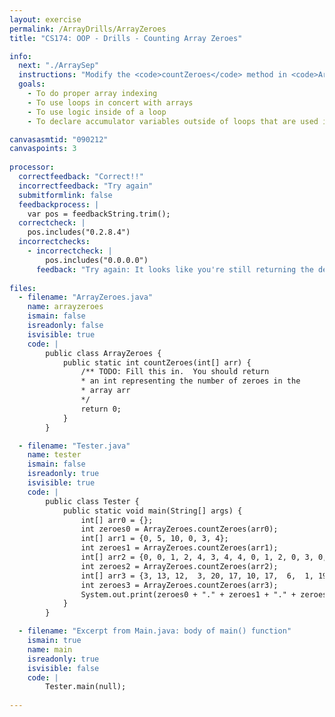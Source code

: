 ```yaml
---
layout: exercise
permalink: /ArrayDrills/ArrayZeroes
title: "CS174: OOP - Drills - Counting Array Zeroes"

info:
  next: "./ArraySep"
  instructions: "Modify the <code>countZeroes</code> method in <code>ArrayZeroes.java</code> file to count the number of zeroes in an array (this is based on exercise 13 on page 266 of the Horstmann book <i>Java for Everyone</i>)."
  goals:
    - To do proper array indexing
    - To use loops in concert with arrays
    - To use logic inside of a loop
    - To declare accumulator variables outside of loops that are used in loops, but whose state persists beyond the loop

canvasasmtid: "090212"
canvaspoints: 3
    
processor:  
  correctfeedback: "Correct!!" 
  incorrectfeedback: "Try again"
  submitformlink: false
  feedbackprocess: | 
    var pos = feedbackString.trim();
  correctcheck: |
    pos.includes("0.2.8.4")
  incorrectchecks:
    - incorrectcheck: |
        pos.includes("0.0.0.0")
      feedback: "Try again: It looks like you're still returning the default value of 0 from the <code>countZeroes</code> method"    
 
files:
  - filename: "ArrayZeroes.java"
    name: arrayzeroes
    ismain: false
    isreadonly: false
    isvisible: true
    code: | 
        public class ArrayZeroes {
            public static int countZeroes(int[] arr) {
                /** TODO: Fill this in.  You should return
                * an int representing the number of zeroes in the
                * array arr
                */
                return 0;
            }
        }

  - filename: "Tester.java"
    name: tester
    ismain: false
    isreadonly: true
    isvisible: true
    code: | 
        public class Tester {
            public static void main(String[] args) {
                int[] arr0 = {};
                int zeroes0 = ArrayZeroes.countZeroes(arr0);
                int[] arr1 = {0, 5, 10, 0, 3, 4};
                int zeroes1 = ArrayZeroes.countZeroes(arr1);
                int[] arr2 = {0, 0, 1, 2, 4, 3, 4, 4, 0, 1, 2, 0, 3, 0, 0, 0, 2, 2, 4, 0};
                int zeroes2 = ArrayZeroes.countZeroes(arr2);
                int[] arr3 = {3, 13, 12,  3, 20, 17, 10, 17,  6,  1, 19, 10, 15,  9,  9, 13, 11, 8, 17,  0,  2,  1,  4, 10, 20,  5, 14,  5, 20, 17, 14, 17, 16,  5, 17, 14,  1, 17, 10, 14, 20, 20,  8, 10,  9,  9, 20,  8, 14,  4, 13, 9,  3, 11,  2,  8, 12,  1, 13,  9, 13,  1,  9, 14, 16, 15,  0,  9, 3,  5, 17,  2,  0, 12,  8,  7, 13, 15, 14,  7, 10, 11, 18, 19, 14, 20, 10,  2,  3, 10, 20,  3, 19,  8, 14, 11, 11,  5,  5,  0};
                int zeroes3 = ArrayZeroes.countZeroes(arr3);
                System.out.print(zeroes0 + "." + zeroes1 + "." + zeroes2 + "." + zeroes3);
            }
        }    

  - filename: "Excerpt from Main.java: body of main() function"
    ismain: true
    name: main
    isreadonly: true
    isvisible: false
    code: |
        Tester.main(null);
        
---
```

